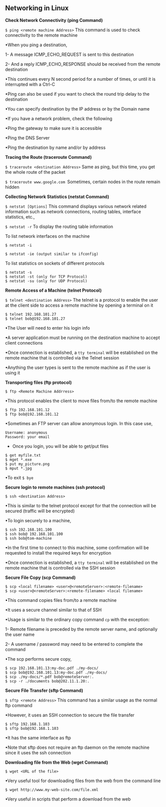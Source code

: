 
## Networking in Linux

**Check Network Connectivity (ping Command)**

`$ ping <remote machine Address>` This command is used to check connectivity to the remote machine

•When you ping a destination,

1- A message ICMP_ECHO_REQUEST is sent to this destination

2- And a reply ICMP_ECHO_RESPONSE should be received from the remote destination

•This continues every N second period for a number of times, or until it is interrupted with a Ctrl-C

•Ping can also be used if you want to check the round trip delay to the destination

•You can specify destination by the IP address or by the Domain name

•If you have a network problem, check the following

•Ping the gateway to make sure it is accessible

•Ping the DNS Server

•Ping the destination by name and/or by address

**Tracing the Route (traceroute Command)**


`$ traceroute <destination Address>` Same as ping, but this time, you get the whole route of the packet

`$ traceroute www.google.com `Sometimes, certain nodes in the route remain hidden

**Collecting Network Statistics (netstat Command)**

`$ netstat [Options]` This command displays various network related information such as network connections, routing tables, interface statistics, etc.,

`$ netstat -r` To display the routing table information

To list network interfaces on the machine

`$ netstat -i` 

`$ netstat -ie (output similar to ifconfig)` 

To list statistics on sockets of different protocols

```
$ netstat -s
$ netstat -st (only for TCP Protocol)
$ netstat -su (only for UDP Protocol)
```

**Remote Access of a Machine (telnet Protocol)**

`$ telnet <destination Address>` The telnet is a protocol to enable the user at the client side to access a remote machine by opening a terminal on it

```
$ telnet 192.168.101.27
$ telnet bob@192.168.101.27
```


•The User will need to enter his login info

•A server application must be running on the destination machine to accept client connections

•Once connection is established, a `tty terminal` will be established on the remote machine that is controlled via the Telnet session

•Anything the user types is sent to the remote machine as if the user is using it


**Transporting files (ftp protocol)**

`$ ftp <Remote Machine Addrress>`

•This protocol enables the client to move files from/to the remote machine

```
$ ftp 192.168.101.12
$ ftp bob@192.168.101.12
```

•Sometimes an FTP server can allow anonymous login. In this case use,

```
Username: anonymous
Password: your email
```

* Once you login, you will be able to get/put files

```  
$ get myfile.txt
$ mget *.exe
$ put my_picture.png
$ mput *.jpg
```

•To exit  `$ bye`

**Secure login to remote machines (ssh protocol)**

`$ ssh <destination Address>`

•This is similar to the telnet protocol except for that the connection will be secured (traffic will be encrypted)

•To login securely to a machine,

```
$ ssh 192.168.101.100
$ ssh bob@ 192.168.101.100
$ ssh bob@tom-machine
```

•In the first time to connect to this machine, some confirmation will be requested to install the required keys for encryption

•Once connection is established, a `tty terminal` will be established on the remote machine that is controlled via the SSH session



**Secure File Copy (scp Command)**

```
$ scp <local filename> <user>@<remoteServer>:<remote-filename>
$ scp <user>@<remoteServer>:<remote-filename> <local filename>
```

•This command copies files from/to a remote machine

•It uses a secure channel similar to that of SSH

•Usage is similar to the ordinary copy command `cp` with the exception:

1- Remote filename is preceded by the remote server name, and optionally the user name

2- A username / password may need to be entered to complete the command

•The scp performs secure copy,

```
$ scp 192.168.101.13:my-doc.pdf ./my-docs/
$ scp bob@192.168.101.13:my-doc.pdf ./my-docs/
$ scp ./my-docs/*.pdf bob@remoteServer:.
$ scp -r ./documents bob@202.11.1.20:.
```

**Secure File Transfer (sftp Command)**

`$ sftp <remote Address>` This command has a similar usage as the normal ftp command

•However, it uses an SSH connection to secure the file transfer

```
$ sftp 192.168.1.103
$ sftp bob@192.168.1.103
```

•It has the same interface as ftp

•Note that sftp does not require an ftp daemon on the remote machine since it uses the ssh connection

**Downloading file from the Web (wget Command)**

`$ wget <URL of the file>`

•Very useful tool for downloading files from the web from the command line

`$ wget http://www.my-web-site.com/file.xml`

•Very useful in scripts that perform a download from the web













